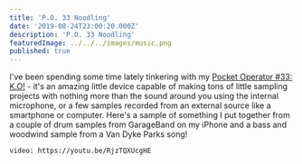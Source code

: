 ```yaml
---
title: 'P.O. 33 Noodling'
date: '2019-08-24T23:00:20.000Z'
description: 'P.O. 33 Noodling'
featuredImage: ../../../images/music.png
published: true
---
```


I've been spending some time lately tinkering with my [Pocket Operator #33: K.O!](/2019/08/teenage-engineering/pocket-operator-33) - it's an amazing little device capable of making tons of little sampling projects with nothing more than the sound around you using the internal microphone, or a few samples recorded from an external source like a smartphone or computer. Here's a sample of something I put together from a couple of drum samples from GarageBand on my iPhone and a bass and woodwind sample from a Van Dyke Parks song!

`video: https://youtu.be/RjzTQXUcgHE`
